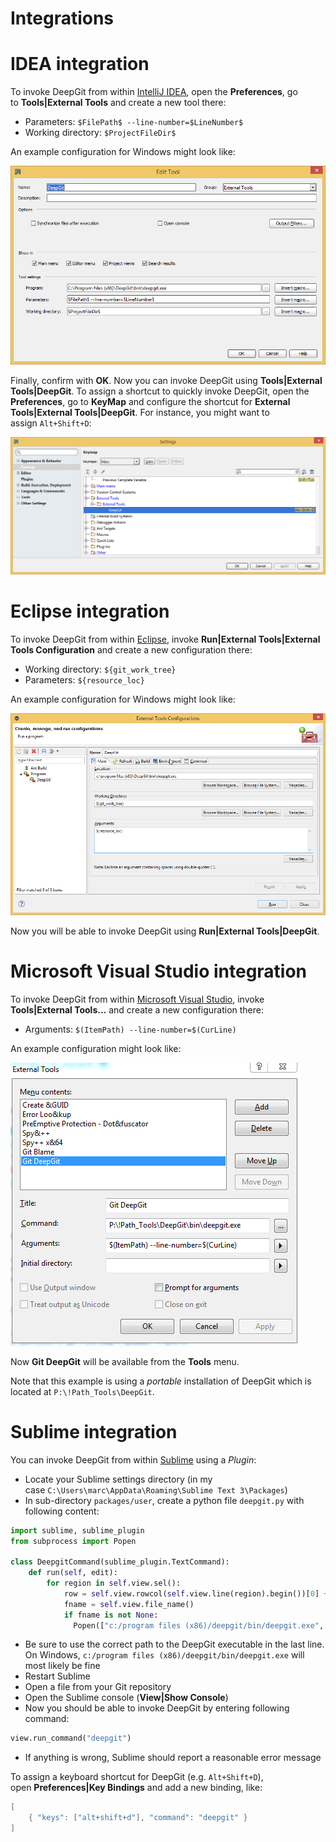 # Integrations

# IDEA integration

To invoke DeepGit from within [IntelliJ IDEA](https://www.jetbrains.com/idea/), open the **Preferences**, go
to **Tools\|External Tools** and create a new tool there:

-   Parameters: `$FilePath$ --line-number=$LineNumber$`
-   Working directory: `$ProjectFileDir$`

An example configuration for Windows might look like:

![](attachments/5275672/5275670.png)

Finally, confirm with **OK**. Now you can invoke DeepGit using
**Tools\|External Tools\|DeepGit**. To assign a shortcut to quickly
invoke DeepGit, open the **Preferences**, go to **KeyMap** and configure
the shortcut for **External Tools\|External Tools\|DeepGit**. For
instance, you might want to assign `Alt+Shift+D`:

![](attachments/5275672/5275679.png)

# Eclipse integration

To invoke DeepGit from within [Eclipse](https://www.eclipse.org/),
invoke **Run\|External Tools\|External Tools Configuration** and create
a new configuration there:

-   Working directory: `${git_work_tree}`
-   Parameters: `${resource_loc}`

An example configuration for Windows might look like:

![](attachments/5275672/5275681.png)

Now you will be able to invoke DeepGit using **Run\|External
Tools\|DeepGit**.

# Microsoft Visual Studio integration

To invoke DeepGit from within [Microsoft Visual Studio](https://www.visualstudio.com/), invoke **Tools\|External
Tools...** and create a new configuration there:

-   Arguments: `$(ItemPath) --line-number=$(CurLine)`

An example configuration might look like:

![](attachments/5275672/5275689.png)

Now **Git DeepGit** will be available from the **Tools** menu.



Note that this example is using a *portable* installation of DeepGit
which is located at `P:\!Path_Tools\DeepGit`.



# Sublime integration

You can invoke DeepGit from within
[Sublime](https://www.sublimetext.com/) using a *Plugin*:

-   Locate your Sublime settings directory (in my
    case `C:\Users\marc\AppData\Roaming\Sublime Text 3\Packages`)
-   In sub-directory `packages/user`, create a python file `deepgit.py`
    with following content:



``` py
import sublime, sublime_plugin
from subprocess import Popen

class DeepgitCommand(sublime_plugin.TextCommand):
    def run(self, edit):
        for region in self.view.sel():
            row = self.view.rowcol(self.view.line(region).begin())[0] + 1
            fname = self.view.file_name()
            if fname is not None:
              Popen(["c:/program files (x86)/deepgit/bin/deepgit.exe", fname, "--line-number", str(row)])
```



-   Be sure to use the correct path to the DeepGit executable in the
    last line. On Windows,
    `c:/program files (x86)/deepgit/bin/deepgit.exe` will most likely be
    fine
-   Restart Sublime
-   Open a file from your Git repository
-   Open the Sublime console (**View\|Show Console**)
-   Now you should be able to invoke DeepGit by entering following
    command:



``` py
view.run_command("deepgit")
```



-   If anything is wrong, Sublime should report a reasonable error
    message

To assign a keyboard shortcut for DeepGit (e.g. `Alt+Shift+D`),
open **Preferences\|Key Bindings** and add a new binding, like:



``` java
[
    { "keys": ["alt+shift+d"], "command": "deepgit" }
]
```




